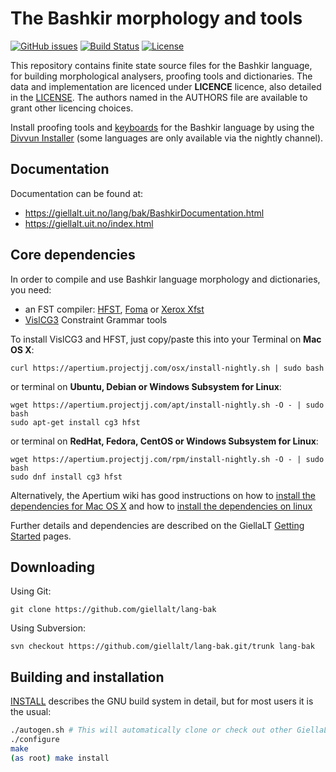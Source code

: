 The Bashkir morphology and tools
==========================================

[![GitHub issues](https://img.shields.io/github/issues-raw/giellalt/lang-bak)](https://github.com/giellalt/lang-bak/issues)
[![Build Status](https://github.com/giellalt/lang-bak/workflows/Speller%20CI+CD/badge.svg)](https://github.com/giellalt/lang-bak/actions)
[![License](https://img.shields.io/github/license/giellalt/lang-bak)](https://raw.githubusercontent.com/giellalt/lang-bak/main/LICENSE)

This repository contains finite state source files for the Bashkir language,
for building morphological analysers, proofing tools
and dictionaries. The data and implementation are licenced under __LICENCE__
licence, also detailed in the
[LICENSE](https://github.com/giellalt/lang-bak/blob/main/LICENSE). The
authors named in the AUTHORS file are available to grant other licencing
choices.

Install proofing tools and [keyboards](https://github.com/giellalt/keyboard-bak)
for the Bashkir language by using the [Divvun Installer](http://divvun.no)
(some languages are only available via the nightly channel).

Documentation
-------------

Documentation can be found at:

-   <https://giellalt.uit.no/lang/bak/BashkirDocumentation.html>
-   <https://giellalt.uit.no/index.html>

Core dependencies
-----------------

In order to compile and use Bashkir language morphology and
dictionaries, you need:

- an FST compiler: [HFST](https://github.com/hfst/hfst), [Foma](https://github.com/mhulden/foma) or [Xerox Xfst](https://web.stanford.edu/~laurik/fsmbook/home.html)
- [VislCG3](https://visl.sdu.dk/svn/visl/tools/vislcg3/trunk) Constraint Grammar tools

To install VislCG3 and HFST, just copy/paste this into your Terminal on **Mac OS X**:

```
curl https://apertium.projectjj.com/osx/install-nightly.sh | sudo bash
```

or terminal on **Ubuntu, Debian or Windows Subsystem for Linux**:

```
wget https://apertium.projectjj.com/apt/install-nightly.sh -O - | sudo bash
sudo apt-get install cg3 hfst
```

or terminal on **RedHat, Fedora, CentOS or Windows Subsystem for Linux**:

```
wget https://apertium.projectjj.com/rpm/install-nightly.sh -O - | sudo bash
sudo dnf install cg3 hfst
```

Alternatively, the Apertium wiki has good instructions on how to [install the dependencies for Mac
OS X](https://wiki.apertium.org/wiki/Apertium_on_Mac_OS_X) and how to [install
the dependencies on
linux](https://wiki.apertium.org/wiki/Installation_of_grammar_libraries)

Further details and dependencies are described on the GiellaLT [Getting Started](https://giellalt.uit.no/infra/GettingStarted.html) pages.

Downloading
-----------

Using Git:
```
git clone https://github.com/giellalt/lang-bak
```

Using Subversion:
```
svn checkout https://github.com/giellalt/lang-bak.git/trunk lang-bak
```

Building and installation
-------------------------

[INSTALL](https://github.com/giellalt/lang-bak/blob/main/INSTALL)
describes the GNU build system in detail, but for most users it is the usual:

```sh
./autogen.sh # This will automatically clone or check out other GiellaLT dependencies
./configure
make
(as root) make install
```
